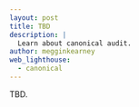 ```yaml
---
layout: post
title: TBD
description: |
  Learn about canonical audit.
author: megginkearney
web_lighthouse:
  - canonical
---
```


TBD.